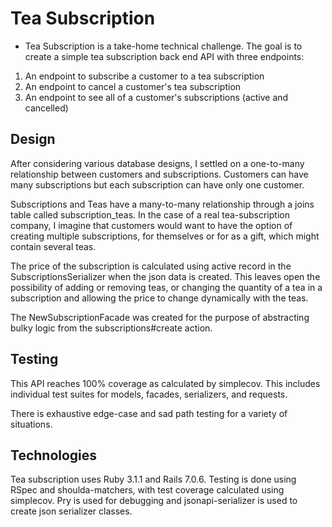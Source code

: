 # Tea Subscription

- Tea Subscription is a take-home technical challenge. The goal is to create a simple tea subscription back end API with three endpoints:
  
1. An endpoint to subscribe a customer to a tea subscription
2. An endpoint to cancel a customer's tea subscription
3. An endpoint to see all of a customer's subscriptions (active and cancelled)

## Design

After considering various database designs, I settled on a one-to-many relationship between customers and subscriptions. Customers can have many subscriptions but each subscription can have only one customer.

Subscriptions and Teas have a many-to-many relationship through a joins table called subscription_teas. In the case of a real tea-subscription company, I imagine that customers would want to have the option of creating multiple subscriptions, for themselves or for as a gift, which might contain several teas. 

The price of the subscription is calculated using active record in the SubscriptionsSerializer when the json data is created. This leaves open the possibility of adding or removing teas, or changing the quantity of a tea in a subscription and allowing the price to change dynamically with the teas.

The NewSubscriptionFacade was created for the purpose of abstracting bulky logic from the subscriptions#create action.

## Testing

This API reaches 100% coverage as calculated by simplecov. This includes individual test suites for models, facades, serializers, and requests.

There is exhaustive edge-case and sad path testing for a variety of situations.

## Technologies

Tea subscription uses Ruby 3.1.1 and Rails 7.0.6. Testing is done using RSpec and shoulda-matchers, with test coverage calculated using simplecov. Pry is used for debugging and jsonapi-serializer is used to create json serializer classes. 
